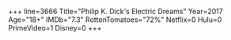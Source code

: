 +++
line=3666
Title="Philip K. Dick's Electric Dreams"
Year=2017
Age="18+"
IMDb="7.3"
RottenTomatoes="72%"
Netflix=0
Hulu=0
PrimeVideo=1
Disney=0
+++

